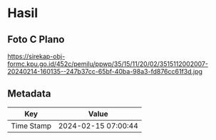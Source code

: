 # Hasil

## Foto C Plano

https://sirekap-obj-formc.kpu.go.id/452c/pemilu/ppwp/35/15/11/20/02/3515112002007-20240214-160135--247b37cc-65bf-40ba-98a3-fd876cc61f3d.jpg


## Metadata

| Key        | Value               |
| ---------- | ------------------- |
| Time Stamp | 2024-02-15 07:00:44 |



